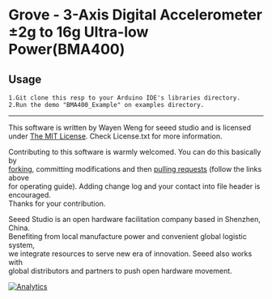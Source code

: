 # Grove - 3-Axis Digital Accelerometer ±2g to 16g Ultra-low Power(BMA400)

## Usage
    1.Git clone this resp to your Arduino IDE's libraries directory.
    2.Run the demo "BMA400_Example" on examples directory.

----

This software is written by Wayen Weng for seeed studio and is licensed under [The MIT License](http://opensource.org/licenses/mit-license.php). Check License.txt for more information.<br>

Contributing to this software is warmly welcomed. You can do this basically by<br>
[forking](https://help.github.com/articles/fork-a-repo), committing modifications and then [pulling requests](https://help.github.com/articles/using-pull-requests) (follow the links above<br>
for operating guide). Adding change log and your contact into file header is encouraged.<br>
Thanks for your contribution.

Seeed Studio is an open hardware facilitation company based in Shenzhen, China. <br>
Benefiting from local manufacture power and convenient global logistic system, <br>
we integrate resources to serve new era of innovation. Seeed also works with <br>
global distributors and partners to push open hardware movement.<br>


[![Analytics](https://ga-beacon.appspot.com/UA-46589105-3/grove-human-presence-sensor)](https://github.com/igrigorik/ga-beacon)

